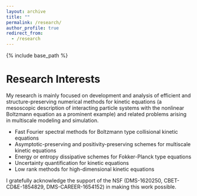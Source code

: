 ```yaml
---
layout: archive
title: ""
permalink: /research/
author_profile: true
redirect_from:
  - /research
---
```


{% include base_path %}

Research Interests
======
My research is mainly focused on development and analysis of efficient and structure-preserving numerical methods for kinetic equations (a mesoscopic description of interacting particle systems with the nonlinear Boltzmann equation as a prominent example) and related problems arising in multiscale modeling and simulation. 

* Fast Fourier spectral methods for Boltzmann type collisional kinetic equations
* Asymptotic-preserving and positivity-preserving schemes for multiscale kinetic equations
* Energy or entropy dissipative schemes for Fokker-Planck type equations
* Uncertainty quantification for kinetic equations
* Low rank methods for high-dimensional kinetic equations

I gratefully acknowledge the support of the NSF (DMS-1620250, CBET-CD&E-1854829, DMS-CAREER-1654152) in making this work possible.
